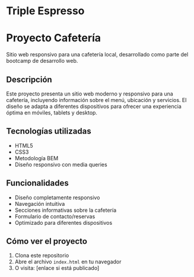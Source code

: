 # Triple Espresso

# Proyecto Cafetería

Sitio web responsivo para una cafetería local, desarrollado como parte del bootcamp de desarrollo web.

## Descripción

Este proyecto presenta un sitio web moderno y responsivo para una cafetería, incluyendo información sobre el menú, ubicación y servicios. El diseño se adapta a diferentes dispositivos para ofrecer una experiencia óptima en móviles, tablets y desktop.

## Tecnologías utilizadas

- HTML5
- CSS3
- Metodología BEM
- Diseño responsivo con media queries

## Funcionalidades

- Diseño completamente responsivo
- Navegación intuitiva
- Secciones informativas sobre la cafetería
- Formulario de contacto/reservas
- Optimizado para diferentes dispositivos

## Cómo ver el proyecto

1. Clona este repositorio
2. Abre el archivo `index.html` en tu navegador
3. O visita: [enlace si está publicado]

